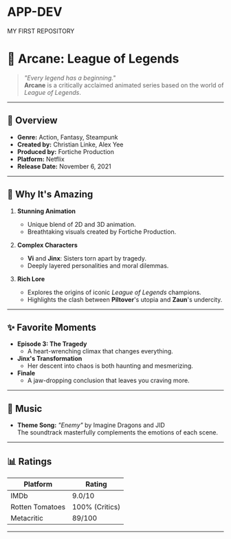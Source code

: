 # APP-DEV
MY FIRST REPOSITORY
# 🎥 Arcane: League of Legends  

> *"Every legend has a beginning."*  
> **Arcane** is a critically acclaimed animated series based on the world of *League of Legends*.  

---

## 📜 Overview  
- **Genre:** Action, Fantasy, Steampunk  
- **Created by:** Christian Linke, Alex Yee  
- **Produced by:** Fortiche Production  
- **Platform:** Netflix  
- **Release Date:** November 6, 2021  

---

## 🌟 Why It's Amazing  
1. **Stunning Animation**  
   - Unique blend of 2D and 3D animation.  
   - Breathtaking visuals created by Fortiche Production.  

2. **Complex Characters**  
   - **Vi** and **Jinx**: Sisters torn apart by tragedy.  
   - Deeply layered personalities and moral dilemmas.  

3. **Rich Lore**  
   - Explores the origins of iconic *League of Legends* champions.  
   - Highlights the clash between **Piltover**'s utopia and **Zaun**'s undercity.  

---

## ✨ Favorite Moments  
- **Episode 3: The Tragedy**  
  - A heart-wrenching climax that changes everything.  
- **Jinx's Transformation**  
  - Her descent into chaos is both haunting and mesmerizing.  
- **Finale**  
  - A jaw-dropping conclusion that leaves you craving more.  

---

## 🎵 Music  
- **Theme Song:** *"Enemy"* by Imagine Dragons and JID  
The soundtrack masterfully complements the emotions of each scene.  

---

## 📊 Ratings  
| Platform      | Rating  |  
|---------------|---------|  
| IMDb          | 9.0/10  |  
| Rotten Tomatoes | 100% (Critics) |  
| Metacritic    | 89/100  |  

---

